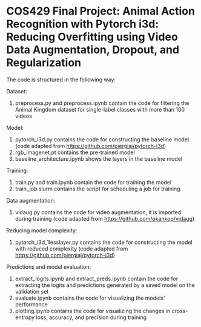 # COS429 Final Project: Animal Action Recognition with Pytorch i3d: Reducing Overfitting using Video Data Augmentation, Dropout, and Regularization

The code is structured in the following way:

Dataset:
1. preprocess.py and preprocess.ipynb contain the code for filtering the Animal Kingdom dataset for single-label classes with more than 100 videos

Model:
1. pytorch_i3d.py contains the code for constructing the baseline model (code adapted from https://github.com/piergiaj/pytorch-i3d)
2. rgb_imagenet.pt contains the pre-trained model
3. baseline_architecture.ipynb shows the layers in the baseline model 

Training:
1. train.py and train.ipynb contain the code for training the model 
2. train_job.slurm contains the script for scheduling a job for training 

Data augmentation:
1. vidaug.py contains the code for video augmentation, it is imported during training (code adapted from https://github.com/okankop/vidaug)

Reducing model complexity:
1. pytorch_i3d_1lesslayer.py contains the code for constructing the model with reduced complexity (code adapted from https://github.com/piergiaj/pytorch-i3d)

Predictions and model evaluation:
1. extract_logits.ipynb and extract_preds.ipynb contain the code for extracting the logits and predictions generated by a saved model on the validation set
2. evaluate.ipynb contains the code for visualizing the models' performance 
4. plotting.ipynb contains the code for visualizing the changes in cross-entropy loss, accuracy, and precision during training
